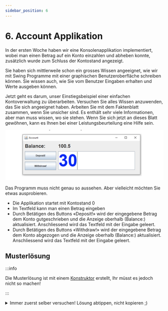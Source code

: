 ```yaml
---
sidebar_position: 6
---
```


# 6. Account Applikation

In der ersten Woche haben wir eine Konsolenapplikation implementiert, wobei man
einen Betrag auf ein Konto einzahlen und abheben konnte, zusätzlich wurde zum
Schluss der Kontostand angezeigt.

Sie haben sich mittlerweile schon ein grosses Wissen angeeignet, wie wir mit
Swing Programme mit einer graphischen Benutzeroberfläche schreiben können. Sie
wissen auch, wie Sie vom Benutzer Eingaben erhalten und Werte ausgeben können.

Jetzt geht es darum, unser Einstiegsbeispiel einer einfachen Kontoverwaltung zu
überarbeiten. Versuchen Sie alles Wissen anzuwenden, das Sie sich angeeignet
haben. Arbeiten Sie mit dem Faktenblatt zusammen, wenn Sie unsicher sind. Es
enthält sehr viele Informationen, aber man muss wissen, wo sie stehen. Wenn Sie
sich jetzt an dieses Blatt gewöhnen, kann es Ihnen bei einer
Leistungsbeurteilung eine Hilfe sein.

![](../img/account-application-swing.png)

Das Programm muss nicht genau so aussehen. Aber vielleicht möchten Sie etwas
ausprobieren.

- Die Applikation startet mit Kontostand 0
- Im Textfeld kann man einen Betrag eingeben
- Durch Betätigen des Buttons «Deposit!» wird der eingegebene Betrag dem Konto
  gutgeschrieben und die Anzeige oberhalb (Balance:) aktualisiert. Anschliessend
  wird das Textfeld mit der Eingabe geleert.
- Durch Betätigen des Buttons «Withdraw!» wird der eingegebene Betrag dem Konto
  abgezogen und die Anzeige oberhalb (Balance:) aktualisiert. Anschliessend wird
  das Textfeld mit der Eingabe geleert.

## Musterlösung

:::info

Die Musterlösung ist mit einem [Konstruktor](../konzepte/Konstruktor) erstellt,
Ihr müsst es jedoch nicht so machen!

:::

<details>
<summary>Immer zuerst selber versuchen! Lösung abtippen, nicht kopieren ;)</summary>

```java title="Starter.java"
public class Starter {
	public static void main(String[] args) {
		AccountGui gui = new AccountGui();
		gui.showDialog();
	}
}
```

```java title="AccountGui.java"
import java.awt.Color;
import java.awt.Font;
import java.awt.event.ActionEvent;
import java.awt.event.ActionListener;

import javax.swing.JButton;
import javax.swing.JFrame;
import javax.swing.JLabel;
import javax.swing.JTextField;

public class AccountGui extends JFrame implements ActionListener {
	Account account;
	JButton deposit = new JButton("Deposit!");;
	JButton withdraw = new JButton("Withdraw!");
	JLabel balanceLabel = new JLabel("Balance:");
	JLabel balanceAmountLabel = new JLabel();
	JTextField amountTextField = new JTextField();

	public AccountGui() {
		// Initialisieren vom Account im Konstruktor
		account = new Account();
	}

	public AccountGui(double startBalance) {
		// Initialisieren vom Account mit einem startguthaben
		account = new Account();
		account.deposit(startBalance);
	}

	public void showDialog() {
		this.setLayout(null);

		amountTextField.setBounds(170, 50, 370, 90);
		amountTextField.setFont(new Font("Arial", Font.BOLD, 80));
		amountTextField.setForeground(Color.blue);

		balanceLabel.setBounds(10, 10, 100, 30);
		balanceLabel.setFont(new Font("Arial", Font.BOLD, 24));

		balanceAmountLabel.setBounds(10, 40, 250, 20);
		balanceAmountLabel.setBounds(170, 10, 390, 30);
		balanceAmountLabel.setFont(new Font("Arial", Font.BOLD, 24));

		deposit.setBounds(10, 50, 150, 40);
		deposit.addActionListener(this);

		withdraw.setBounds(10, 100, 150, 40);
		withdraw.addActionListener(this);

		this.add(amountTextField);
		this.add(balanceLabel);
		this.add(balanceAmountLabel);
		this.add(deposit);
		this.add(withdraw);

		this.setTitle("Account GUI Application");
		this.setDefaultCloseOperation(EXIT_ON_CLOSE);
		this.setSize(580, 200);
		this.setVisible(true);
	}

	@Override
	public void actionPerformed(ActionEvent e) {
		if (e.getSource() == deposit) {
			account.deposit(getAmount());
		} else if (e.getSource() == withdraw) {
			account.withdraw(getAmount());
		}
		refreshBalance();
		clearAmount();
	}

	// Es ist guter Stil, wenn private Methoden unterhalb der public Methoden stehen
	// Am Besten sortiert nach der Verwendung. Dies vereinfacht das Lesen des Codes!

	private double getAmount() {
		return Double.parseDouble(amountTextField.getText());
	}

	private void refreshBalance() {
		double balance = account.getBalance();
		balanceAmountLabel.setText(balance + "");
		// balanceLabel.setText(Double.toString(balance)); // alternative Möglichkeit
	}

	private void clearAmount() {
		amountTextField.setText("");
	}
}
```

```java title="Account.java"
public class Account {
	private double balance;

	public double getBalance() {
		return balance;
	}

	public void deposit(double value) {
		this.balance += value;
	}

	public void withdraw(double value) {
		this.balance -= value;
	}
}
```

</details>
